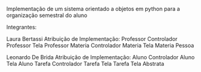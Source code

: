 Implementação de um sistema orientado a objetos em python para a organização semestral do aluno

Integrantes:

Laura Bertassi
    Atribuição de Implementação:
        Professor
        Controlador Professor
        Tela Professor
        Materia
        Controlador Materia
        Tela Materia
        Pessoa

Leonardo De Brida
    Atribuição de Implementação:
        Aluno
        Controlador Aluno
        Tela Aluno
        Tarefa
        Controlador Tarefa
        Tela Tarefa
        Tela Abstrata
